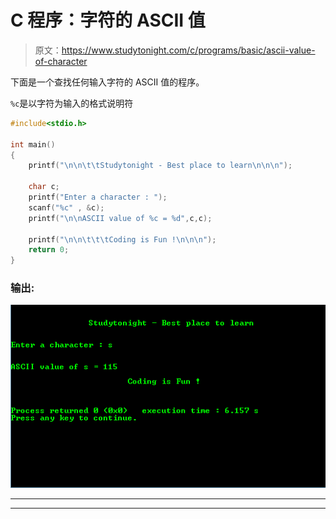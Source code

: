 # C 程序：字符的 ASCII 值

> 原文：<https://www.studytonight.com/c/programs/basic/ascii-value-of-character>

下面是一个查找任何输入字符的 ASCII 值的程序。

`%c`是以字符为输入的格式说明符

```cpp
#include<stdio.h>

int main()
{
    printf("\n\n\t\tStudytonight - Best place to learn\n\n\n");

    char c;
    printf("Enter a character : ");
    scanf("%c" , &c);
    printf("\n\nASCII value of %c = %d",c,c);

    printf("\n\n\t\t\tCoding is Fun !\n\n\n");
    return 0;
}
```

### 输出:

![program to find ASCII value of character in C](img/88bf62d96adf08a8e63d73ecc42dee4a.png)

* * *

* * *